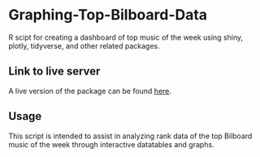 # Graphing-Top-Bilboard-Data
R scipt for creating a dashboard of top music of the week using shiny, plotly, tidyverse, and other related packages.

## Link to live server
A live version of the package can be found [here](https://jwychor.shinyapps.io/Hot_100_Songs/).

## Usage
This script is intended to assist in analyzing rank data of the top Bilboard music of the week through interactive datatables and graphs.

